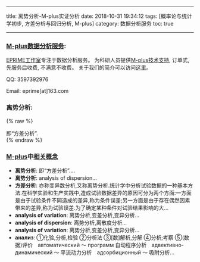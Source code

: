 
---
title: 离势分析-M-plus实证分析
date: 2018-10-31 19:34:12
tags: [概率论与统计学初步, 方差分析与回归分析, M-plus]
category: 数据分析服务
toc: true

---



<span></span>
<!-- more -->

### [M-plus](/tags/M-plus/)[数据分析服务](/categories/数据分析服务/):
[EPRIME工作室](http://eprime.cn/)专注于数据分析服务。
为科研人员提供[M-plus技术支持](http://eprime.cn/2018/08/18/EPRIME工作室M-plus代做服务详情/), 订单式, 先服务后收费, 不满意不收费。
关于我们的简介可以访问[这里](http://eprime.cn/2018/08/17/关于EPRIME工作室/)。

QQ: 3597392976

Email: eprime[at]163.com



### 离势分析:

{% raw %}
<div class="p1">即“方差分析”.</div>
{% endraw %}



### [M-plus](/tags/M-plus/)中[相关概念](/categories/数据分析服务)

- **离势分析**: 即“方差分析”....
- **离势分析**: analysis of dispersion...
- **方差分析**: 亦称变异数分析,又称离势分析.统计学中分析试验数据的一种基本方法.在科学实验和生产实践中,造成试验数据差异的原因可分为两个方面:一方面是由于试验条件不同造成的差异,称为条件误差;另一方面是由于存在偶然因素带来的差异,称为试验误差.为了确定某种条件对试验结果影响的大...
- **analysis of variation**: 离势分析,变差分析,变异分析...
- **analysis of dispersion**: 离势分析,离散度分析...
- **analysis of variation**: 离势分析,变差分析,变异分析...
- **анализ**: ①化验,分析,检验 ②分析法 ③[数]解析,分解 ④分析;考察 ⑤(数据)评价　автоматический ～ программ 自动程序分析　адвективно-динамический ～ 平流动力分析　адсорбиционный ～ 吸附分析...






